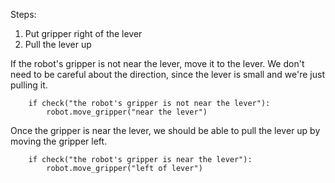 

Steps:
1. Put gripper right of the lever
2. Pull the lever up

If the robot's gripper is not near the lever, move it to the lever.
We don't need to be careful about the direction, since the lever is small and we're just pulling it.

```
    if check("the robot's gripper is not near the lever"):
        robot.move_gripper("near the lever")
```
    
Once the gripper is near the lever, we should be able to pull the lever up by moving the gripper left.

```
    if check("the robot's gripper is near the lever"):
        robot.move_gripper("left of lever")
```